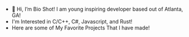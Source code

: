 - 👋 Hi, I’m Bio Shot! I am young inspiring developer based out of Atlanta, GA!
- I'm Interested in C/C++, C#, Javascript, and Rust! 
- Here are some of My Favorite Projects That I have made!
